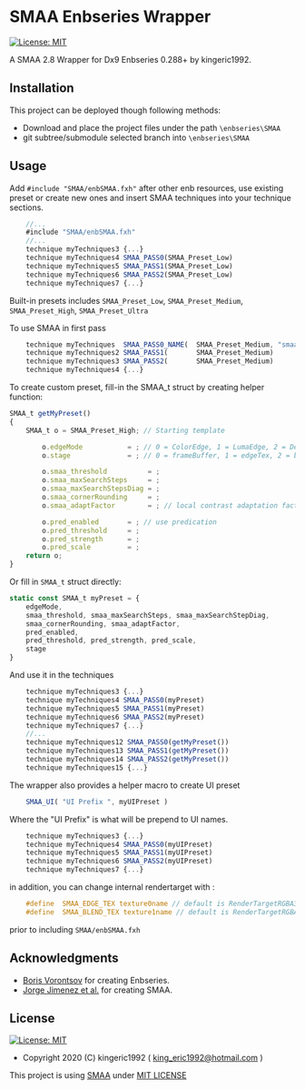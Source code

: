 # SMAA Enbseries Wrapper
[![License: MIT](https://img.shields.io/badge/License-MIT-blue.svg?style=flat-square)](https://opensource.org/licenses/MIT)

A SMAA 2.8 Wrapper for Dx9 Enbseries 0.288+ by kingeric1992.


## Installation

This project can be deployed though following methods:

* Download and place the project files under the path `\enbseries\SMAA`
* git subtree/submodule selected branch into `\enbseries\SMAA`

## Usage

Add `#include "SMAA/enbSMAA.fxh"` after other enb resources, use existing preset or create new ones and insert SMAA techniques into your technique sections.

```js
    //...
    #include "SMAA/enbSMAA.fxh"
    //...
    technique myTechniques3 {...}
    technique myTechniques4 SMAA_PASS0(SMAA_Preset_Low)
    technique myTechniques5 SMAA_PASS1(SMAA_Preset_Low)
    technique myTechniques6 SMAA_PASS2(SMAA_Preset_Low)
    technique myTechniques7 {...}
```

Built-in presets includes `SMAA_Preset_Low`, `SMAA_Preset_Medium`, `SMAA_Preset_High`, `SMAA_Preset_Ultra`

To use SMAA in first pass

```js
    technique myTechniques  SMAA_PASS0_NAME(  SMAA_Preset_Medium, "smaa demo")
    technique myTechniques2 SMAA_PASS1(       SMAA_Preset_Medium)
    technique myTechniques3 SMAA_PASS2(       SMAA_Preset_Medium)
    technique myTechniques4 {...}
```

To create custom preset, fill-in the SMAA_t struct by creating helper function:

```js
SMAA_t getMyPreset()
{
    SMAA_t o = SMAA_Preset_High; // Starting template

        o.edgeMode           = ; // 0 = ColorEdge, 1 = LumaEdge, 2 = DepthEdge
        o.stage              = ; // 0 = frameBuffer, 1 = edgeTex, 2 = blendWeight, 3 = SMAA

        o.smaa_threshold          = ;
        o.smaa_maxSearchSteps     = ;
        o.smaa_maxSearchStepsDiag = ;
        o.smaa_cornerRounding     = ;
        o.smaa_adaptFactor        = ; // local contrast adaptation factor

        o.pred_enabled       = ; // use predication
        o.pred_threshold     = ;
        o.pred_strength      = ;
        o.pred_scale         = ;
    return o;
}
```

Or fill in `SMAA_t` struct directly:

```js
static const SMAA_t myPreset = {
    edgeMode,
    smaa_threshold, smaa_maxSearchSteps, smaa_maxSearchStepDiag,
    smaa_cornerRounding, smaa_adaptFactor,
    pred_enabled,
    pred_threshold, pred_strength, pred_scale,
    stage
}
```

And use it in the techniques

```js
    technique myTechniques3 {...}
    technique myTechniques4 SMAA_PASS0(myPreset)
    technique myTechniques5 SMAA_PASS1(myPreset)
    technique myTechniques6 SMAA_PASS2(myPreset)
    technique myTechniques7 {...}
    //...
    technique myTechniques12 SMAA_PASS0(getMyPreset())
    technique myTechniques13 SMAA_PASS1(getMyPreset())
    technique myTechniques14 SMAA_PASS2(getMyPreset())
    technique myTechniques15 {...}
```

The wrapper also provides a helper macro to create UI preset

```js
    SMAA_UI( "UI Prefix ", myUIPreset )
```

Where the "UI Prefix" is what will be prepend to UI names.

```js
    technique myTechniques3 {...}
    technique myTechniques4 SMAA_PASS0(myUIPreset)
    technique myTechniques5 SMAA_PASS1(myUIPreset)
    technique myTechniques6 SMAA_PASS2(myUIPreset)
    technique myTechniques7 {...}
```

in addition, you can change internal rendertarget with :

```c
    #define  SMAA_EDGE_TEX texture0name // default is RenderTargetRGBA32 (requires 2bit-RGB)
    #define  SMAA_BLEND_TEX texture1name // default is RenderTargetRGBA64F (RGBA required [0,1] )
```

prior to including `SMAA/enbSMAA.fxh`

## Acknowledgments

* [Boris Vorontsov](http://enbdev.com/) for creating Enbseries.
* [Jorge Jimenez et al.](http://www.iryoku.com/smaa/) for creating SMAA.

## License

[![License: MIT](https://img.shields.io/badge/License-MIT-blue.svg?style=flat-square)](https://opensource.org/licenses/MIT)

- Copyright 2020 (C) kingeric1992 ( king_eric1992@hotmail.com )

This project is using [SMAA](https://github.com/iryoku/smaa) under [MIT LICENSE](LICENSE.md)
